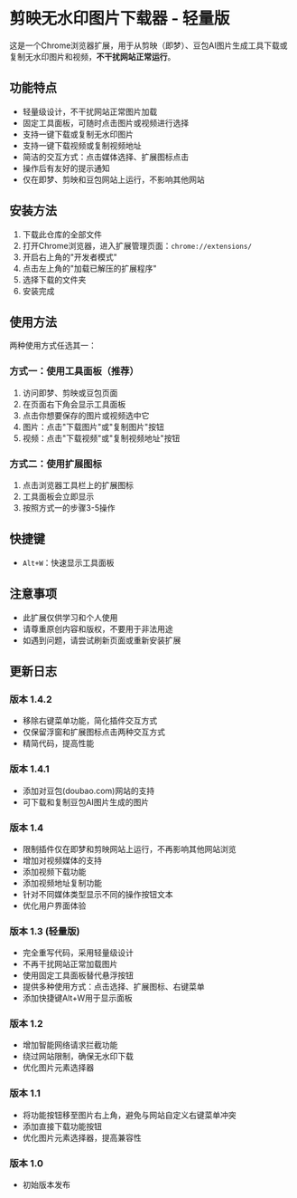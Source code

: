 # 剪映无水印图片下载器 - 轻量版

这是一个Chrome浏览器扩展，用于从剪映（即梦）、豆包AI图片生成工具下载或复制无水印图片和视频，**不干扰网站正常运行**。

## 功能特点

- 轻量级设计，不干扰网站正常图片加载
- 固定工具面板，可随时点击图片或视频进行选择
- 支持一键下载或复制无水印图片
- 支持一键下载视频或复制视频地址
- 简洁的交互方式：点击媒体选择、扩展图标点击
- 操作后有友好的提示通知
- 仅在即梦、剪映和豆包网站上运行，不影响其他网站

## 安装方法

1. 下载此仓库的全部文件
2. 打开Chrome浏览器，进入扩展管理页面：`chrome://extensions/`
3. 开启右上角的"开发者模式"
4. 点击左上角的"加载已解压的扩展程序"
5. 选择下载的文件夹
6. 安装完成

## 使用方法

两种使用方式任选其一：

### 方式一：使用工具面板（推荐）
1. 访问即梦、剪映或豆包页面
2. 在页面右下角会显示工具面板
3. 点击你想要保存的图片或视频选中它
4. 图片：点击"下载图片"或"复制图片"按钮
5. 视频：点击"下载视频"或"复制视频地址"按钮

### 方式二：使用扩展图标
1. 点击浏览器工具栏上的扩展图标
2. 工具面板会立即显示
3. 按照方式一的步骤3-5操作

## 快捷键
- `Alt+W`：快速显示工具面板

## 注意事项

- 此扩展仅供学习和个人使用
- 请尊重原创内容和版权，不要用于非法用途
- 如遇到问题，请尝试刷新页面或重新安装扩展

## 更新日志

### 版本 1.4.2
- 移除右键菜单功能，简化插件交互方式
- 仅保留浮窗和扩展图标点击两种交互方式
- 精简代码，提高性能

### 版本 1.4.1
- 添加对豆包(doubao.com)网站的支持
- 可下载和复制豆包AI图片生成的图片

### 版本 1.4
- 限制插件仅在即梦和剪映网站上运行，不再影响其他网站浏览
- 增加对视频媒体的支持
- 添加视频下载功能
- 添加视频地址复制功能
- 针对不同媒体类型显示不同的操作按钮文本
- 优化用户界面体验

### 版本 1.3 (轻量版)
- 完全重写代码，采用轻量级设计
- 不再干扰网站正常加载图片
- 使用固定工具面板替代悬浮按钮
- 提供多种使用方式：点击选择、扩展图标、右键菜单
- 添加快捷键Alt+W用于显示面板

### 版本 1.2
- 增加智能网络请求拦截功能
- 绕过网站限制，确保无水印下载
- 优化图片元素选择器

### 版本 1.1
- 将功能按钮移至图片右上角，避免与网站自定义右键菜单冲突
- 添加直接下载功能按钮
- 优化图片元素选择器，提高兼容性

### 版本 1.0
- 初始版本发布
